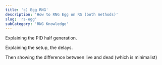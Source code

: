 ```yaml
---
title: 'c) Egg RNG'
description: 'How to RNG Egg on RS (both methods)' 
slug: 'rs-egg'
subCategory: 'RNG Knowledge'
---
```


Explaining the PID half generation.

Explaining the setup, the delays.

Then showing the difference between live and dead (which is minimalist)